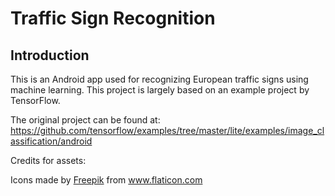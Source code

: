# Traffic Sign Recognition

## Introduction

This is an Android app used for recognizing European traffic signs using machine learning.
This project is largely based on an example project by TensorFlow. 

The original project can be found at:
https://github.com/tensorflow/examples/tree/master/lite/examples/image_classification/android

Credits for assets:

<div>Icons made by <a href="https://www.flaticon.com/authors/freepik" title="Freepik">Freepik</a> from <a href="https://www.flaticon.com/" title="Flaticon">www.flaticon.com</a></div>
